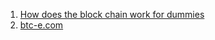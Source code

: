 1. [How does the block chain work for dummies](https://medium.com/the-intrepid-review/how-does-the-blockchain-work-for-dummies-explained-simply-9f94d386e093)
2. [btc-e.com](https://btc-e.com/)
